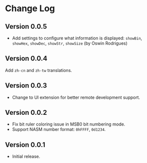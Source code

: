 # Change Log

## Version 0.0.5

- Add settings to configure what information is displayed: `showBin`, `showHex`, `showDec`, `showStr`, `showSize` (by Oswin Rodrigues)

## Version 0.0.4

Add `zh-cn` and `zh-tw` translations.

## Version 0.0.3

- Change to UI extension for better remote development support.

## Version 0.0.2

- Fix bit ruler coloring issue in MSB0 bit numbering mode.
- Support NASM number format: `0hFFFF`, `0d1234`.

## Version 0.0.1

- Initial release.
